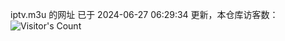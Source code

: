iptv.m3u 的网址 已于 2024-06-27 06:29:34 更新，本仓库访客数：![Visitor's Count](https://profile-counter.glitch.me/pxiptv_TV/count.svg)
